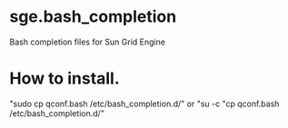 # sge.bash_completion
Bash completion files for Sun Grid Engine 

# How to install.

"sudo cp qconf.bash /etc/bash_completion.d/"
or "su -c "cp qconf.bash /etc/bash_completion.d/"
